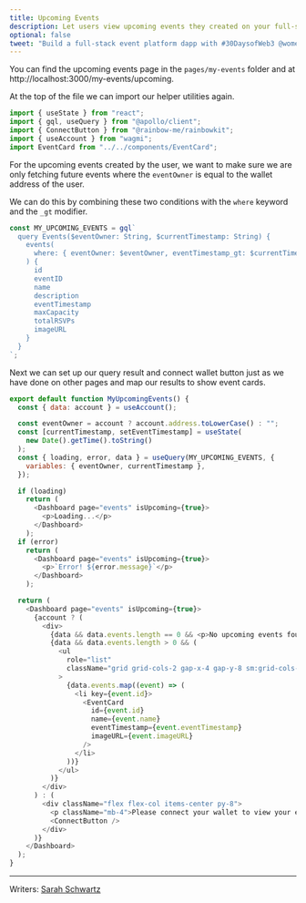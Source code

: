 ```yaml
---
title: Upcoming Events
description: Let users view upcoming events they created on your full-stack decentralized event platform.
optional: false
tweet: "Build a full-stack event platform dapp with #30DaysofWeb3 @womenbuildweb3 🎫"
---
```


You can find the upcoming events page in the `pages/my-events` folder and at http://localhost:3000/my-events/upcoming.

At the top of the file we can import our helper utilities again.

```javascript
import { useState } from "react";
import { gql, useQuery } from "@apollo/client";
import { ConnectButton } from "@rainbow-me/rainbowkit";
import { useAccount } from "wagmi";
import EventCard from "../../components/EventCard";
```

For the upcoming events created by the user, we want to make sure we are only fetching future events where the `eventOwner` is equal to the wallet address of the user.

We can do this by combining these two conditions with the `where` keyword and the `_gt` modifier.

```javascript
const MY_UPCOMING_EVENTS = gql`
  query Events($eventOwner: String, $currentTimestamp: String) {
    events(
      where: { eventOwner: $eventOwner, eventTimestamp_gt: $currentTimestamp }
    ) {
      id
      eventID
      name
      description
      eventTimestamp
      maxCapacity
      totalRSVPs
      imageURL
    }
  }
`;
```

Next we can set up our query result and connect wallet button just as we have done on other pages and map our results to show event cards.

```javascript
export default function MyUpcomingEvents() {
  const { data: account } = useAccount();

  const eventOwner = account ? account.address.toLowerCase() : "";
  const [currentTimestamp, setEventTimestamp] = useState(
    new Date().getTime().toString()
  );
  const { loading, error, data } = useQuery(MY_UPCOMING_EVENTS, {
    variables: { eventOwner, currentTimestamp },
  });

  if (loading)
    return (
      <Dashboard page="events" isUpcoming={true}>
        <p>Loading...</p>
      </Dashboard>
    );
  if (error)
    return (
      <Dashboard page="events" isUpcoming={true}>
        <p>`Error! ${error.message}`</p>
      </Dashboard>
    );

  return (
    <Dashboard page="events" isUpcoming={true}>
      {account ? (
        <div>
          {data && data.events.length == 0 && <p>No upcoming events found</p>}
          {data && data.events.length > 0 && (
            <ul
              role="list"
              className="grid grid-cols-2 gap-x-4 gap-y-8 sm:grid-cols-3 sm:gap-x-6 lg:grid-cols-4 xl:gap-x-8"
            >
              {data.events.map((event) => (
                <li key={event.id}>
                  <EventCard
                    id={event.id}
                    name={event.name}
                    eventTimestamp={event.eventTimestamp}
                    imageURL={event.imageURL}
                  />
                </li>
              ))}
            </ul>
          )}
        </div>
      ) : (
        <div className="flex flex-col items-center py-8">
          <p className="mb-4">Please connect your wallet to view your events</p>
          <ConnectButton />
        </div>
      )}
    </Dashboard>
  );
}
```

---

Writers: [Sarah Schwartz](https://twitter.com/schwartzswartz)
